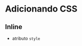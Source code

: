 # Adicionando CSS

## Inline

* atributo `style`

## <style>

* tag html que irá conter o css 

## <link>

* arquivo css externo

## @import

* arquivo css externo